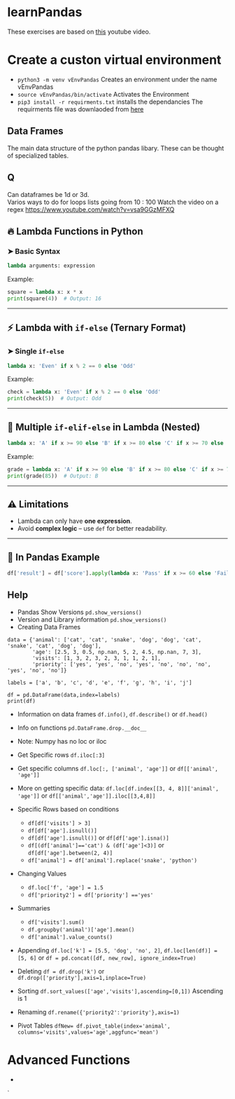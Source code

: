 # learnPandas
These exercises are based on [this](https://www.youtube.com/watch?v=2uvysYbKdjM&t=17s) youtube video. 

# Create a custon virtual environment
-  `python3 -m venv vEnvPandas` Creates an environment under the name vEnvPandas 
- `source vEnvPandas/bin/activate` Activates the Environment
- `pip3 install -r requirments.txt` installs the dependancies
The requirments file was downlaoded from [here](https://github.com/KeithGalli/complete-pandas-tutorial/blob/master/requirements.txt)

## Data Frames 
The main data structure of the python pandas libary. These can be thought of specialized tables. 


## Q 
Can dataframes be 1d or 3d.  
Varios ways to do for loops 
lists going from 10 : 100 
Watch the video on a regex https://www.youtube.com/watch?v=vsa9GGzMFXQ

## 🔥 Lambda Functions in Python

### ➤ Basic Syntax
```python
lambda arguments: expression
```

Example:
```python
square = lambda x: x * x
print(square(4))  # Output: 16
```

---

## ⚡ Lambda with `if-else` (Ternary Format)

### ➤ Single `if-else`
```python
lambda x: 'Even' if x % 2 == 0 else 'Odd'
```

Example:
```python
check = lambda x: 'Even' if x % 2 == 0 else 'Odd'
print(check(5))  # Output: Odd
```

---

## 🚀 Multiple `if-elif-else` in Lambda (Nested)
```python
lambda x: 'A' if x >= 90 else 'B' if x >= 80 else 'C' if x >= 70 else 'F'
```

Example:
```python
grade = lambda x: 'A' if x >= 90 else 'B' if x >= 80 else 'C' if x >= 70 else 'F'
print(grade(85))  # Output: B
```

---

## ⚠️ Limitations
- Lambda can only have **one expression**.
- Avoid **complex logic** – use `def` for better readability.

---

## 🧩 In Pandas Example
```python
df['result'] = df['score'].apply(lambda x: 'Pass' if x >= 60 else 'Fail')
```

## Help 
- Pandas Show Versions `pd.show_versions()`
- Version and Library information  `pd.show_versions()`
- Creating Data Frames 
```
data = {'animal': ['cat', 'cat', 'snake', 'dog', 'dog', 'cat', 'snake', 'cat', 'dog', 'dog'],
        'age': [2.5, 3, 0.5, np.nan, 5, 2, 4.5, np.nan, 7, 3],
        'visits': [1, 3, 2, 3, 2, 3, 1, 1, 2, 1],
        'priority': ['yes', 'yes', 'no', 'yes', 'no', 'no', 'no', 'yes', 'no', 'no']}

labels = ['a', 'b', 'c', 'd', 'e', 'f', 'g', 'h', 'i', 'j']

df = pd.DataFrame(data,index=labels)
print(df)

```
- Information on data frames `df.info()`, `df.describe()` or `df.head()`
- Info on functions  `pd.DataFrame.drop.__doc__`
- Note: Numpy has no loc or iloc
- Get Specific rows `df.iloc[:3]`
- Get specific columns `df.loc[:, ['animal', 'age']]` or `df[['animal', 'age']]`
- More on getting specific data: `df.loc[df.index[[3, 4, 8]]['animal', 'age']]` or `df[['animal','age']].iloc[[3,4,8]]`
- Specific Rows based on conditions
  - `df[df['visits'] > 3]`
  - `df[df['age'].isnull()]`
  - `df[df['age'].isnull()]` or `df[df['age'].isna()]`
  - `df[(df['animal']=='cat') & (df['age']<3)]` or `df[df['age'].between(2, 4)]`
  - `df['animal'] = df['animal'].replace('snake', 'python')`
  
- Changing Values
  -  `df.loc['f', 'age'] = 1.5`
  -  `df['priority2'] = df['priority'] =='yes'`
- Summaries
  - `df['visits'].sum()`
  - `df.groupby('animal')['age'].mean()`
  - `df['animal'].value_counts()`
- Appending `df.loc['k'] = [5.5, 'dog', 'no', 2]`, `df.loc[len(df)] = [5, 6]` or `df = pd.concat([df, new_row], ignore_index=True)`
- Deleting `df = df.drop('k')` or `df.drop(['priority'],axis=1,inplace=True)`
- Sorting `df.sort_values(['age','visits'],ascending=[0,1])` Ascending is 1
- Renaming `df.rename({'priority2':'priority'},axis=1)`
- Pivot Tables `dfNew= df.pivot_table(index='animal', columns='visits',values='age',aggfunc='mean')`

# Advanced Functions 
- 






`
